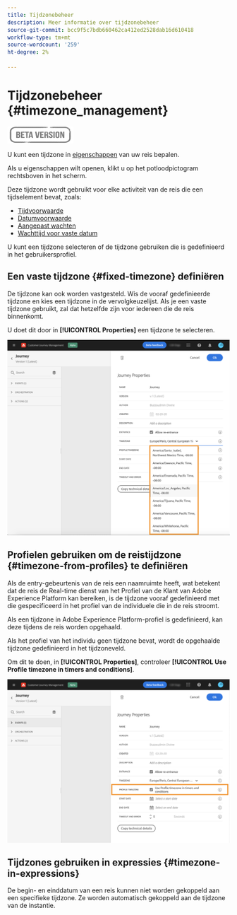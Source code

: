 ```yaml
---
title: Tijdzonebeheer
description: Meer informatie over tijdzonebeheer
source-git-commit: bcc9f5c7bdb660462ca412ed2528dab16d610418
workflow-type: tm+mt
source-wordcount: '259'
ht-degree: 2%

---
```


# Tijdzonebeheer {#timezone_management}

![](../assets/do-not-localize/badge.png)

U kunt een tijdzone in [eigenschappen](../building-journeys/journey-gs.md#change-properties) van uw reis bepalen.

Als u eigenschappen wilt openen, klikt u op het potloodpictogram rechtsboven in het scherm.

Deze tijdzone wordt gebruikt voor elke activiteit van de reis die een tijdselement bevat, zoals:

* [Tijdvoorwaarde](../building-journeys/condition-activity.md#time_condition)
* [Datumvoorwaarde](../building-journeys/condition-activity.md#date_condition)
* [Aangepast wachten](../building-journeys/wait-activity.md#custom)
* [Wachttijd voor vaste datum](../building-journeys/wait-activity.md#fixed_date)

U kunt een tijdzone selecteren of de tijdzone gebruiken die is gedefinieerd in het gebruikersprofiel.

## Een vaste tijdzone {#fixed-timezone} definiëren

De tijdzone kan ook worden vastgesteld. Wis de vooraf gedefinieerde tijdzone en kies een tijdzone in de vervolgkeuzelijst. Als je een vaste tijdzone gebruikt, zal dat hetzelfde zijn voor iedereen die de reis binnenkomt.

U doet dit door in **[!UICONTROL Properties]** een tijdzone te selecteren.

![](../assets/journey72.png)

## Profielen gebruiken om de reistijdzone {#timezone-from-profiles} te definiëren

Als de entry-gebeurtenis van de reis een naamruimte heeft, wat betekent dat de reis de Real-time dienst van het Profiel van de Klant van Adobe Experience Platform kan bereiken, is de tijdzone vooraf gedefinieerd met die gespecificeerd in het profiel van de individuele die in de reis stroomt.

Als een tijdzone in Adobe Experience Platform-profiel is gedefinieerd, kan deze tijdens de reis worden opgehaald.

Als het profiel van het individu geen tijdzone bevat, wordt de opgehaalde tijdzone gedefinieerd in het tijdzoneveld.

Om dit te doen, in **[!UICONTROL Properties]**, controleer **[!UICONTROL Use Profile timezone in timers and conditions]**.

![](../assets/journey73.png)

## Tijdzones gebruiken in expressies {#timezone-in-expressions}

De begin- en einddatum van een reis kunnen niet worden gekoppeld aan een specifieke tijdzone. Ze worden automatisch gekoppeld aan de tijdzone van de instantie.
